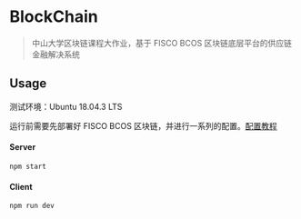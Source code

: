 # BlockChain

> 中山大学区块链课程大作业，基于 FISCO BCOS 区块链底层平台的供应链金融解决系统

## Usage

测试环境：Ubuntu 18.04.3 LTS

运行前需要先部署好 FISCO BCOS 区块链，并进行一系列的配置。[配置教程](https://fisco-bcos-documentation.readthedocs.io/zh_CN/latest/index.html)

#### Server

```/
npm start
```

#### Client

```
npm run dev
```

